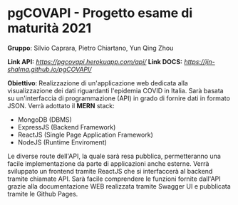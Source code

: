 # pgCOVAPI - Progetto esame di maturità 2021 


**Gruppo**: Silvio Caprara, Pietro Chiartano, Yun Qing Zhou

**Link API:** *https://pgcovapi.herokuapp.com/api/*
**Link DOCS:** *https://ijn-shalma.github.io/pgCOVAPI/*


**Obiettivo**: 
Realizzazione di un'applicazione web dedicata alla visualizzazione dei dati riguardanti l'epidemia COVID in Italia. Sarà basata su un'interfaccia di programmazione (API) in grado di fornire dati in formato JSON.
Verrà adottato il **MERN** stack:   
 - MongoDB (DBMS)
 - ExpressJS (Backend Framework)
 - ReactJS (Single Page Application Framework)
 - NodeJS (Runtime Enviroment)

Le diverse route dell'API, la quale sarà resa pubblica, permetteranno una facile implementazione da parte di applicazioni anche esterne. Verrà sviluppato un frontend tramite ReactJS che si interfaccerà al backend tramite chiamate API.
Sarà facile comprendere le funzioni fornite dall'API grazie alla documentazione WEB realizzata tramite Swagger UI e pubblicata tramite le Github Pages.



